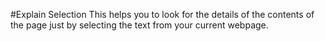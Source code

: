 #Explain Selection
This helps you to look for the details of the contents of the page just by selecting the text from your current webpage.